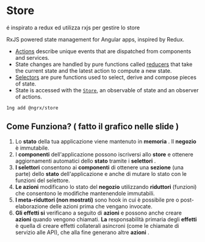 # Store

é inspirato a redux ed utilizza rxjs per gestire lo store

RxJS powered state management for Angular apps, inspired by Redux.

* [Actions](https://ngrx.io/guide/store/actions) describe unique events that are dispatched from components and services.
* State changes are handled by pure functions called [reducers](https://ngrx.io/guide/store/reducers) that take the current state and the latest action to compute a new state.
* [Selectors](https://ngrx.io/guide/store/selectors) are pure functions used to select, derive and compose pieces of state.
* State is accessed with the [`Store`](https://ngrx.io/api/store/Store), an observable of state and an observer of actions.

```text
1ng add @ngrx/store
```

## Come Funziona? \( fatto il grafico nelle slide \)

1. Lo **stato** della tua applicazione viene mantenuto in **memoria** . Il **negozio** è immutabile.
2. I **componenti** dell'applicazione possono iscriversi allo **store** e ottenere aggiornamenti automatici dello **stato** tramite i **selettori** .
3. **I selettori** consentono ai **componenti** di ottenere una **sezione** \(una parte\) dello **stato** dell'applicazione e anche di mutare lo stato con le funzioni del selettore.
4. **Le azioni** modificano lo stato del **negozio** utilizzando **riduttori** \(funzioni\) che consentono le modifiche mantenendole immutabili.
5. **I meta-riduttori \(non mostrati\)** sono hook in cui è possibile pre o post-elaborazione delle azioni prima che vengano invocate.
6. **Gli effetti si** verificano a seguito di **azioni** e possono anche creare **azioni** quando vengono chiamati. **La** responsabilità primaria degli **effetti** è quella di creare effetti collaterali asincroni \(come le chiamate di servizio alle API\), che alla fine generano altre **azioni** .

